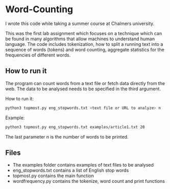 # Word-Counting
I wrote this code while taking a summer course at Chalmers university.

This was the first lab assignment which focuses on a technique which can be found in many algorithms that allow machines to understand human language. The code includes tokenization, how to split a running text into a sequence of words (tokens) and word counting, aggregate statistics for the frequencies of different words.


## How to run it
The program can count words from a text file or fetch data directly from the web. The data to be analysed needs to be specified in the third argument.

How to run it:
```bash
python3 topmost.py eng_stopwords.txt <text file or URL to analyze> n
```

Example:
```bash
python3 topmost.py eng_stopwords.txt examples/article1.txt 20
```

The last parameter n is the number of words to be printed.

## Files
* The examples folder contains examples of text files to be analysed
* eng_stopwords.txt contains a list of English stop words
* topmost.py contains the main function
* wordfrequency.py contains the tokenize, word count and print functions
